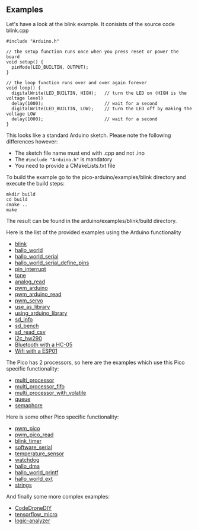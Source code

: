 ## Examples

Let's have a look at the blink example. It conisists of the source code blink.cpp
```
#include "Arduino.h"

// the setup function runs once when you press reset or power the board
void setup() {
  pinMode(LED_BUILTIN, OUTPUT);
}

// the loop function runs over and over again forever
void loop() {
  digitalWrite(LED_BUILTIN, HIGH);   // turn the LED on (HIGH is the voltage level)
  delay(1000);                       // wait for a second
  digitalWrite(LED_BUILTIN, LOW);    // turn the LED off by making the voltage LOW
  delay(1000);                       // wait for a second
}
```
This looks like a standard Arduino sketch. Please note the following differences however:
- The sketch file name must end with .cpp and not .ino
- The ```#include "Arduino.h"``` is mandatory
- You need to provide a CMakeLists.txt file

To build the example go to the pico-arduino/examples/blink directory and execute the build steps:
```
mkdir build
cd build
cmake ..
make
```
The result can be found in the arduino/examples/blink/build directory.

Here is the list of the provided examples using the Arduino functionality

- [blink](blink)
- [hallo_world](hallo_world)
- [hallo_world_serial](hallo_world_serial)
- [hallo_world_serial_define_pins](hallo_world_serial_define_pins)
- [pin_interrupt](pin_interrupt)
- [tone](tone_melody)
- [analog_read](analog_read)
- [pwm_arduino](pwm_arduino)
- [pwm_arduino_read](pwm_arduino_read)
- [pwm_servo](pwm_servo)
- [use_as_library](use_as_library)
- [using_arduino_library](using_arduino_library)
- [sd_info](sd_info)
- [sd_bench](sd_bench)
- [sd_read_csv](sd_read_csv)
- [i2c_hw290](i2c_hw290)
- [Bluetooth with a HC-05](hc_05)
- [Wifi with a ESP01](esp01)

The Pico has 2 processors, so here are the examples which use this Pico specific functionality:

- [multi_processor](multi_processor) 
- [multi_processor_fifo](multi_processor_fifo) 
- [multi_processor_with_volatile](multi_processor_with_volatile) 
- [queue](queue)
- [semaphore](semaphore) 

Here is some other Pico specific functionality:

- [pwm_pico](pwm_pico)
- [pwm_pico_read](pwm_pico_read)
- [blink_timer](blink_timer)
- [software_serial](software_serial)
- [temperature_sensor](temperature_sensor)
- [watchdog](watchdog)
- [hallo_dma](hallo_dma)
- [hallo_world_printf](hallo_world_printf)
- [hallo_world_ext](hallo_world_ext)
- [strings](strings)

And finally some more complex examples:

- [CodeDroneDIY](codedronediy)
- [tensorflow_micro](tensorflow_micro)
- [logic-analyzer](logic-analyzer)